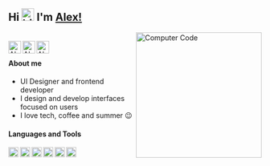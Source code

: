## Hi <img src="https://user-images.githubusercontent.com/1303154/88677602-1635ba80-d120-11ea-84d8-d263ba5fc3c0.gif" width="25px" alt="hi"> I'm [Alex!][website]
<img src="https://github.com/alexruix/alexruix/blob/main/computer.png" min-width="200px" max-width="400px" width="250px" align="right" alt="Computer Code"> 

<br/>

<a href="https://twitter.com/alexruixdev">
<img align="left" alt="Alex Ruiz Twitter" width="25px" src="https://icongr.am/fontawesome/twitter.svg?size=128&color=0082ff" />
</a>
<a href="https://www.linkedin.com/in/alexruix/">
<img align="left" alt="Alex Ruiz LinkedIN" width="25px" src="https://icongr.am/fontawesome/linkedin.svg?size=128&color=0082ff" />
</a>
<a href="https://alexruix.netlify.app/">
<img align="left" alt="Alex Ruiz Website" width="25px" src="https://icongr.am/fontawesome/chrome.svg?size=128&color=0082ff" />
</a>
<br>

#### About me

<p align="left">

- UI Designer and frontend developer
- I design and develop interfaces focused on users
- I love tech, coffee and summer 😉
</p>


#### Languages and Tools
<img align="left" height="20" src="https://icongr.am/simple/figma.svg?size=128&color=ece9e6">
<img align="left" height="20" src="https://icongr.am/simple/adobeillustrator.svg?size=128&color=ece9e6">
<img align="left" height="20" src="https://icongr.am/simple/javascript.svg?size=128&color=ece9e6">
<img align="left" height="20" src="https://icongr.am/simple/react.svg?size=128&color=ece9e6">
<img align="left" height="20" src="https://icongr.am/simple/git.svg?size=128&color=ece9e6">
<img align="left" height="20" src="https://icongr.am/simple/firebase.svg?size=128&color=ece9e6">



<!-- [![Alex Ruiz LinkedIN](https://icongr.am/fontawesome/linkedin.svg?size=25&color=0082ff)][Social]
[![Alex Ruiz Twittter](https://icongr.am/fontawesome/twitter.svg?size=25&color=0082ff)][Twitter] -->

[website]: https://alexruix.netlify.app/
[Social]: https://www.linkedin.com/in/alexruix/
[Twitter]: https://twitter.com/alexruixdev
[instagram]: https://www.instagram.com/ui.tormenta
